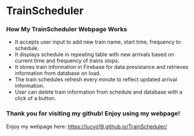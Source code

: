# TrainScheduler

### How My TrainScheduler Webpage Works

* It accepts user input to add new train name, start time, frequency to schedule.
* It displays schedule in repeating table with new arrivals based on current time and frequency of trains stops.
* It stores train information in Firebase for data presistance and retrieves information from database on load.
* The train schedules refresh every minute to reflect updated arrival information.
* User can delete train information from schedule and database with a click of a button.

### Thank you for visiting my github!  Enjoy using my webpage!
Enjoy my webpage here: https://lucyq19.github.io/TrainScheduler/